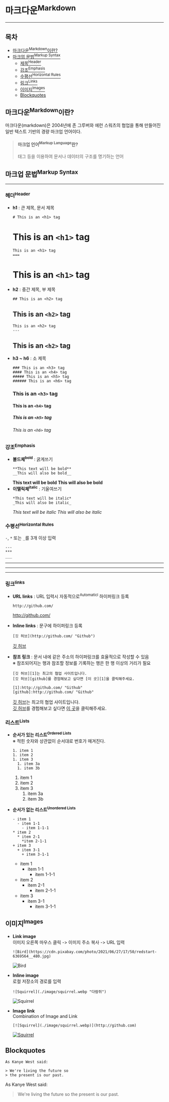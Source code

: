 # 마크다운<sup>Markdown</sup>
------------
목차
----
- [마크다운<sup>Markdown</sup>이란?](#concept)
- [마크업 문법<sup>Markup Syntax</sup>](#syntax)
  - [제목<sup>Header</sup>](#header)
  - [강조<sup>Emphasis</sup>](#emphasis)
  - [수평선<sup>Horizontal Rules</sup>](#horizontal)
  - [링크<sup>Links</sup>](#links)
  - [이미지<sup>Images</sup>](#images)
  - [Blockquotes](#blockquotes)


## <div id="concept">마크다운<sup>Markdown</sup>이란?</div>


마크다운(markdown)은 2004년에 존 그루버와 에런 스워츠의 협업을 통해 만들어진 일반 텍스트 기반의 경량 마크업 언어이다.

> #### 마크업 언어<sup>Markup Language</sup>란?
> 태그 등을 이용하여 문서나 데이터의 구조를 명기하는 언어

## <div id="syntax">마크업 문법<sup>Markup Syntax</sup></div>
----
### <div id="header">헤더<sup>Header</sup></div>

- **h1** : 큰 제목, 문서 제목
  ```
  # This is an <h1> tag
  ```
  # This is an `<h1>` tag
  ```
  This is an <h1> tag
  ===
  ```
  This is an `<h1>` tag
  ===
- **h2** : 중간 제목, 부 제목
  ```
  ## This is an <h2> tag
  ```
  ## This is an `<h2>` tag
  ```
  This is an <h2> tag
  ---
  ```
  This is an `<h2>` tag
  ---
- **h3 ~ h6** : 소 제목
  ```
  ### This is an <h3> tag
  #### This is an <h4> tag
  ##### This is an <h5> tag
  ###### This is an <h6> tag
  ```
  ### This is an `<h3>` tag
  #### This is an `<h4>` tag
  ##### This is an `<h5>` tag
  ###### This is an `<h6>` tag

### <div id="emphasis">강조<sup>Emphasis</sup></div>
- **볼드체<sup>bold</sup>** : 굵게쓰기
  ```
  **This text will be bold**
  __This will also be bold__
  ```
  **This text will be bold**
  __This will also be bold__
- **이탤릭체<sup>italic</sup>** : 기울여쓰기
  ```
  *This text will be italic*
  _This will also be italic_
  ```
  *This text will be italic*
  _This will also be italic_


### <div id="horizontal">수평선<sup>Horizontal Rules</sup></div>
`-`, `*` 또는 `_`를 3개 이상 입력
```
---
***
___
```
---
***
___

### <div id="links">링크<sup>links</sup>
- **URL links** : URL 입력시 자동적으로<sup>Automaticl</sup> 하이퍼링크 등록
  ```
  http://github.com/
  ```
  http://github.com/
- **Inline links** : 문구에 하이퍼링크 등록
  ```
  [깃 허브](http://github.com/ "Github")
  ```
  [깃 허브](http://github.com/ "Github")
- **참조 링크** : 문서 내에 같은 주소의 하이퍼링크를 효율적으로 작성할 수 있음  
  ※ 참조되어지는 행과 참조할 정보를 기록하는 행은 한 행 이상의 거리가 필요
  ```
  [깃 허브][1]는 최고의 협업 사이트입니다.
  [깃 허브][github]를 경험해보고 싶다면 [이 곳][1]을 클릭해주세요.

  [1]:http://github.com/ "Github"
  [github]:http://github.com/ "Github"
  ```
  [깃 허브][1]는 최고의 협업 사이트입니다.  
  [깃 허브][github]를 경험해보고 싶다면 [이 곳][1]을 클릭해주세요.  

  [1]:http://github.com/ "Github"
  [github]:http://github.com/ "Github"

### 리스트<sup>Lists</sup>
- **순서가 있는 리스트<sup>Ordered Lists</sup>**  
  ※ 적힌 숫자와 상관없이 순서대로 번호가 매겨진다.
  ```
  1. item 1
  1. item 2
  1. item 3
    1. item 3a
    1. item 3b
  ```
  1. item 1
  1. item 2
  1. item 3  
      1. item 3a
      1. item 3b

- **순서가 없는 리스트<sup>Unordered Lists</sup>**
  ```
  - item 1
    - item 1-1
      - item 1-1-1
  * item 2
    * item 2-1
      *item 2-1-1
  + item 3
    + item 3-1
      + item 3-1-1
  ```
  - item 1
    - item 1-1
      - item 1-1-1
  * item 2
    * item 2-1
      * item 2-1-1
  + item 3
    + item 3-1
      + item 3-1-1

## <div id="images">이미지<sup>Images</sup></div>
- **Link image**  
  이미지 오른쪽 마우스 클릭 -> 이미지 주소 복사 -> URL 입력
  ```
  ![Bird](https://cdn.pixabay.com/photo/2021/06/27/17/50/redstart-6369564__480.jpg)
  ```
  ![Bird](https://cdn.pixabay.com/photo/2021/06/27/17/50/redstart-6369564__480.jpg)

- **Inline image**  
  로컬 저장소의 경로를 입력
  ```
  ![Squirrel](./image/squirrel.webp "다람쥐")
  ```
  ![Squirrel](./image/squirrel.webp "다람쥐")

- **Image link**  
  Combination of Image and Link
  ```
  [![Squirrel](./image/squirrel.webp)](http://github.com)
  ```
  [![Squirrel](./image/squirrel.webp)](http://github.com)
  
## <div id="blockquotes">Blockquotes</div>
```
As Kanye West said:

> We're living the future so
> the present is our past.
```
As Kanye West said:

> We're living the future so
> the present is our past.
